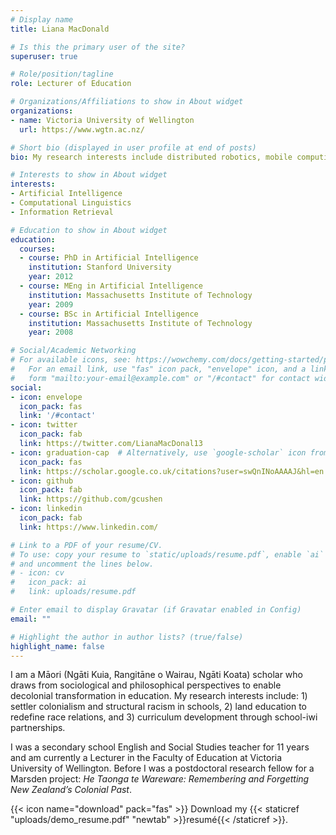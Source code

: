 ```yaml
---
# Display name
title: Liana MacDonald

# Is this the primary user of the site?
superuser: true

# Role/position/tagline
role: Lecturer of Education

# Organizations/Affiliations to show in About widget
organizations:
- name: Victoria University of Wellington
  url: https://www.wgtn.ac.nz/

# Short bio (displayed in user profile at end of posts)
bio: My research interests include distributed robotics, mobile computing and programmable matter.

# Interests to show in About widget
interests:
- Artificial Intelligence
- Computational Linguistics
- Information Retrieval

# Education to show in About widget
education:
  courses:
  - course: PhD in Artificial Intelligence
    institution: Stanford University
    year: 2012
  - course: MEng in Artificial Intelligence
    institution: Massachusetts Institute of Technology
    year: 2009
  - course: BSc in Artificial Intelligence
    institution: Massachusetts Institute of Technology
    year: 2008

# Social/Academic Networking
# For available icons, see: https://wowchemy.com/docs/getting-started/page-builder/#icons
#   For an email link, use "fas" icon pack, "envelope" icon, and a link in the
#   form "mailto:your-email@example.com" or "/#contact" for contact widget.
social:
- icon: envelope
  icon_pack: fas
  link: '/#contact'
- icon: twitter
  icon_pack: fab
  link: https://twitter.com/LianaMacDonal13
- icon: graduation-cap  # Alternatively, use `google-scholar` icon from `ai` icon pack
  icon_pack: fas
  link: https://scholar.google.co.uk/citations?user=swQnINoAAAAJ&hl=en
- icon: github
  icon_pack: fab
  link: https://github.com/gcushen
- icon: linkedin
  icon_pack: fab
  link: https://www.linkedin.com/

# Link to a PDF of your resume/CV.
# To use: copy your resume to `static/uploads/resume.pdf`, enable `ai` icons in `params.toml`, 
# and uncomment the lines below.
# - icon: cv
#   icon_pack: ai
#   link: uploads/resume.pdf

# Enter email to display Gravatar (if Gravatar enabled in Config)
email: ""

# Highlight the author in author lists? (true/false)
highlight_name: false
---
```


I am a Māori (Ngāti Kuia, Rangitāne o Wairau, Ngāti Koata) scholar who draws from sociological and philosophical perspectives to enable decolonial transformation in education. My research interests include: 1) settler colonialism and structural racism in schools, 2) land education to redefine race relations, and 3) curriculum development through school-iwi partnerships.

I was a secondary school English and Social Studies teacher for 11 years and am currently a Lecturer in the Faculty of Education at Victoria University of Wellington. Before I was a postdoctoral research fellow for a Marsden project: *He Taonga te Wareware: Remembering and Forgetting New Zealand’s Colonial Past*.

{{< icon name="download" pack="fas" >}} Download my {{< staticref "uploads/demo_resume.pdf" "newtab" >}}resumé{{< /staticref >}}.
